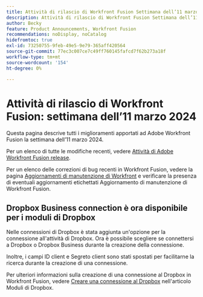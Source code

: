```yaml
---
title: Attività di rilascio di Workfront Fusion Settimana dell’11 marzo 2024
description: Attività di rilascio di Workfront Fusion Settimana dell’11 marzo 2024
author: Becky
feature: Product Announcements, Workfront Fusion
recommendations: noDisplay, noCatalog
hidefromtoc: true
exl-id: 73250755-9feb-49e5-9e79-365aff420564
source-git-commit: 77ec3c007ce7c49ff760145fafcd7f62b273a18f
workflow-type: tm+mt
source-wordcount: '154'
ht-degree: 0%

---
```


# Attività di rilascio di Workfront Fusion: settimana dell’11 marzo 2024

Questa pagina descrive tutti i miglioramenti apportati ad Adobe Workfront Fusion la settimana dell’11 marzo 2024.

Per un elenco di tutte le modifiche recenti, vedere [Attività di Adobe Workfront Fusion release](/help/workfront-fusion/fusion-product-releases/fusion-release-activity.md).

Per un elenco delle correzioni di bug recenti in Workfront Fusion, vedere la pagina [Aggiornamenti di manutenzione di Workfront](https://experienceleague.adobe.com/docs/workfront-known-issues/releases/current-updates.html?lang=it) e verificare la presenza di eventuali aggiornamenti etichettati Aggiornamento di manutenzione di Workfront Fusion.

## Dropbox Business connection è ora disponibile per i moduli di Dropbox

Nelle connessioni di Dropbox è stata aggiunta un&#39;opzione per la connessione all&#39;attività di Dropbox. Ora è possibile scegliere se connettersi a Dropbox o Dropbox Business durante la creazione della connessione.

Inoltre, i campi ID client e Segreto client sono stati spostati per facilitarne la ricerca durante la creazione di una connessione.

Per ulteriori informazioni sulla creazione di una connessione al Dropbox in Workfront Fusion, vedere [Creare una connessione al Dropbox](/help/workfront-fusion/references/apps-and-modules/third-party-connectors/dropbox-modules.md#create-a-connection-to-dropbox) nell&#39;articolo Moduli di Dropbox.
